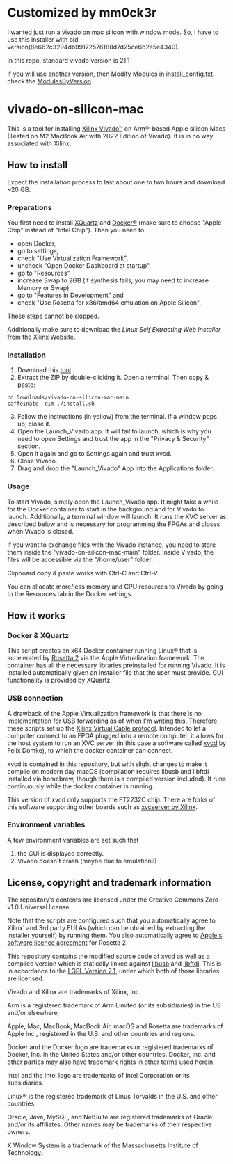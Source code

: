 # Customized by mm0ck3r
I wanted just run a vivado on mac silicon with window mode. So, I have to use this installer with old version(8e662c3294db99172576188d7d25ce6b2e5e4340).

In this repo, standard vivado version is 21.1

If you will use another version, then Modify Modules in install_config.txt. check the [ModulesByVersion](https://github.com/ichi4096/vivado-on-silicon-mac/tree/2426e5e008f6d913895ea74e6f7f3567d30f9694/scripts/install_configs)

# vivado-on-silicon-mac
This is a tool for installing [Xilinx Vivado™](https://www.xilinx.com/support/download/index.html/content/xilinx/en/downloadNav/vivado-design-tools.html) on Arm®-based Apple silicon Macs (Tested on M2 MacBook Air with 2022 Edition of Vivado). It is in no way associated with Xilinx.

## How to install
Expect the installation process to last about one to two hours and download ~20 GB.
### Preparations
You first need to install [XQuartz](https://www.xquartz.org/) and [Docker®](https://www.docker.com/products/docker-desktop/) (make sure to choose "Apple Chip" instead of "Intel Chip"). Then you need to
* open Docker, 
* go to settings,
* check "Use Virtualization Framework",
* uncheck "Open Docker Dashboard at startup",
* go to "Resources"
* increase Swap to 2GB (if synthesis fails, you may need to increase Memory or Swap)
* go to "Features in Development" and
* check "Use Rosetta for x86/amd64 emulation on Apple Silicon".

These steps cannot be skipped.

Additionally make sure to download the *Linux Self Extracting Web Installer* from the [Xilinx Website](https://www.xilinx.com/support/download/index.html/content/xilinx/en/downloadNav/vivado-design-tools.html).
### Installation
1. Download this [tool](https://github.com/ichi4096/vivado-on-silicon-mac/archive/refs/heads/main.zip).
2. Extract the ZIP by double-clicking it.
Open a terminal. Then copy & paste:
```
cd Downloads/vivado-on-silicon-mac-main
caffeinate -dim ./install.sh
```
3. Follow the instructions (in yellow) from the terminal. If a window pops up, close it.
4. Open the Launch_Vivado app. It will fail to launch, which is why you need to open Settings and trust the app in the "Privacy & Security" section.
5. Open it again and go to Settings again and trust xvcd.
6. Close Vivado.
7. Drag and drop the "Launch_Vivado" App into the Applications folder.

### Usage
To start Vivado, simply open the Launch_Vivado app. It might take a while for the Docker container to start in the background and for Vivado to launch. Additionally, a terminal window will launch. It runs the XVC server as described below and is necessary for programming the FPGAs and closes when Vivado is closed.

If you want to exchange files with the Vivado instance, you need to store them inside the "vivado-on-silicon-mac-main" folder. Inside Vivado, the files will be accessible via the "/home/user" folder.

Clipboard copy & paste works with Ctrl-C and Ctrl-V.

You can allocate more/less memory and CPU resources to Vivado by going to the Resources tab in the Docker settings.

## How it works
### Docker & XQuartz
This script creates an x64 Docker container running Linux® that is accelerated by [Rosetta 2](https://developer.apple.com/documentation/apple-silicon/about-the-rosetta-translation-environment) via the Apple Virtualization framework. The container has all the necessary libraries preinstalled for running Vivado. It is installed automatically given an installer file that the user must provide. GUI functionality is provided by XQuartz.

### USB connection
A drawback of the Apple Virtualization framework is that there is no implementation for USB forwarding as of when I'm writing this. Therefore, these scripts set up the [Xilinx Virtual Cable protocol](https://xilinx-wiki.atlassian.net/wiki/spaces/A/pages/644579329/Xilinx+Virtual+Cable). Intended to let a computer connect to an FPGA plugged into a remote computer, it allows for the host system to run an XVC server (in this case a software called [xvcd](https://github.com/tmbinc/xvcd) by Felix Domke), to which the docker container can connect.

xvcd is contained in this repository, but with slight changes to make it compile on modern day macOS (compilation requires libusb and libftdi installed via homebrew, though there is a compiled version included). It runs continuously while the docker container is running.

This version of xvcd only supports the FT2232C chip. There are forks of this software supporting other boards such as [xvcserver by Xilinx](https://github.com/Xilinx/XilinxVirtualCable).

### Environment variables
A few environment variables are set such that

1. the GUI is displayed correctly.
2. Vivado doesn't crash (maybe due to emulation?)

## License, copyright and trademark information
The repository's contents are licensed under the Creative Commons Zero v1.0 Universal license.

Note that the scripts are configured such that you automatically agree to Xilinx' and 3rd party EULAs (which can be obtained by extracting the installer yourself) by running them. You also automatically agree to [Apple's software licence agreement](https://www.apple.com/legal/sla/) for Rosetta 2.

This repository contains the modified source code of [xvcd](https://github.com/tmbinc/xvcd) as well as a compiled version which is statically linked against [libusb](https://libusb.info/) and [libftdi](https://www.intra2net.com/en/developer/libftdi/). This is in accordance to the [LGPL Version 2.1](https://www.gnu.org/licenses/old-licenses/lgpl-2.1.html), under which both of those libraries are licensed.

Vivado and Xilinx are trademarks of Xilinx, Inc.

Arm is a registered trademark of Arm Limited (or its subsidiaries) in the US and/or elsewhere.

Apple, Mac, MacBook, MacBook Air, macOS and Rosetta are trademarks of Apple Inc., registered in the U.S. and other countries and regions.

Docker and the Docker logo are trademarks or registered trademarks of Docker, Inc. in the United States and/or other countries. Docker, Inc. and other parties may also have trademark rights in other terms used herein.

Intel and the Intel logo are trademarks of Intel Corporation or its subsidiaries.

Linux® is the registered trademark of Linus Torvalds in the U.S. and other countries.

Oracle, Java, MySQL, and NetSuite are registered trademarks of Oracle and/or its affiliates. Other names may be trademarks of their respective owners.

X Window System is a trademark of the Massachusetts Institute of Technology.
